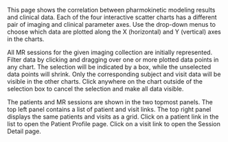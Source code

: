 This page shows the correlation between pharmokinetic modeling results and
clinical data. Each of the four interactive scatter charts has a different
pair of imaging and clinical parameter axes. Use the drop-down menus to
choose which data are plotted along the X (horizontal) and Y (vertical) axes
in the charts.

All MR sessions for the given imaging collection are initially represented.
Filter data by clicking and dragging over one or more plotted data points in
any chart. The selection will be indicated by a box, while the unselected
data points will shrink. Only the corresponding subject and visit data will be
visible in the other charts. Click anywhere on the chart outside of the selection
box to cancel the selection and make all data visible.

The patients and MR sessions are shown in the two topmost panels. The top left
panel contains a list of patient and visit links. The top right panel displays
the same patients and visits as a grid. Click on a patient link in the list to
open the Patient Profile page. Click on a visit link to open the Session Detail
page. 


